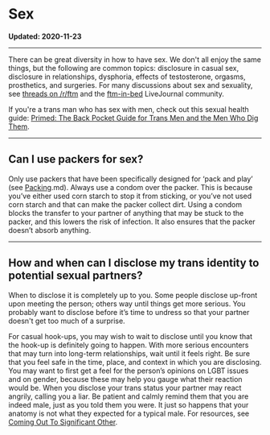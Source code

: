 # Sex
**Updated: 2020-11-23**

***
There can be great diversity in how to have sex.  We don't all enjoy the same things, but the following are common topics: disclosure in casual sex, disclosure in relationships, dysphoria, effects of testosterone, orgasms, prosthetics, and surgeries. For many discussions about sex and sexuality, see [threads on /r/ftm](http://www.reddit.com/r/ftm/search?q=sex&amp;restrict_sr=on&amp;sort=relevance&amp;t=all) and the [ftm-in-bed](http://ftm-in-bed.livejournal.com) LiveJournal community.

If you're a trans man who has sex with men, check out this sexual health guide: [Primed: The Back Pocket Guide for Trans Men and the Men Who Dig Them](http://www.rainbowhealthontario.ca/resources/primed-the-back-pocket-guide-for-trans-men-and-the-men-who-dig-them/).

***
## Can I use packers for sex?

Only use packers that have been specifically designed for ‘pack and play’ (see [Packing](https://github.com/MissTeapot/LGBT-Wikis/blob/main/github_wiki/ftm/index#wiki_packing).md). Always use a condom over the packer. This is because you’ve either used corn starch to stop it from sticking, or you’ve not used corn starch and that can make the packer collect dirt. Using a condom blocks the transfer to your partner of anything that may be stuck to the packer, and this lowers the risk of infection. It also ensures that the packer doesn’t absorb anything.

***
## How and when can I disclose my trans identity to potential sexual partners?

When to disclose it is completely up to you. Some people disclose up-front upon meeting the person; others way until things get more serious. You probably want to disclose before it’s time to undress so that your partner doesn't get too much of a surprise. 

For casual hook-ups, you may wish to wait to disclose until you know that the hook-up is definitely going to happen. With more serious encounters that may turn into long-term relationships, wait until it feels right. Be sure that you feel safe in the time, place, and context in which you are disclosing. You may want to first get a feel for the person’s opinions on LGBT issues and on gender, because these may help you gauge what their reaction would be. When you disclose your trans status your partner may react angrily, calling you a liar. Be patient and calmly remind them that you are indeed male, just as you told them you were. It just so happens that your anatomy is not what they expected for a typical male. For resources, see [Coming Out To Significant Other](https://github.com/MissTeapot/LGBT-Wikis/blob/main/github_wiki/ftm/index#wiki_to_significant_other.md).